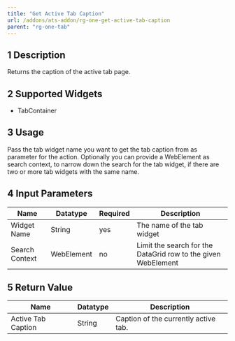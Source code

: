 ```yaml
---
title: "Get Active Tab Caption"
url: /addons/ats-addon/rg-one-get-active-tab-caption
parent: "rg-one-tab"
---
```


## 1 Description

Returns the caption of the active tab page.

## 2 Supported Widgets

* TabContainer

## 3 Usage

Pass the tab widget name you want to get the tab caption from as parameter for the action.
Optionally you can provide a WebElement as search context, to narrow down the search for the tab widget, if there are two or more tab widgets with the same name.

## 4 Input Parameters

Name | Datatype | Required | Description
--- | --- | --- | ---
Widget Name | String | yes | The name of the tab widget
Search Context | WebElement | no | Limit the search for the DataGrid row to the given WebElement

## 5 Return Value

Name | Datatype | Description
--- | --- | ---
Active Tab Caption | String | Caption of the currently active tab.
